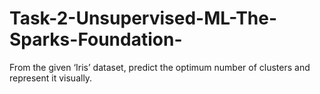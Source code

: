 # Task-2-Unsupervised-ML-The-Sparks-Foundation-
From the given ‘Iris’ dataset, predict the optimum number of clusters and represent it visually.
